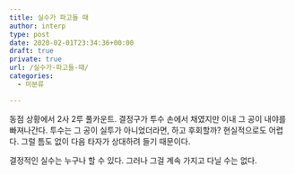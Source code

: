 ```yaml
---
title: 실수가 파고들 때
author: interp
type: post
date: 2020-02-01T23:34:36+00:00
draft: true
private: true
url: /실수가-파고들-때/
categories:
  - 미분류

---
```

동점 상황에서 2사 2루 풀카운트. 결정구가 투수 손에서 채였지만 이내 그 공이 내야를 빠져나간다. 투수는 그 공이 실투가 아니었더라면, 하고 후회할까? 현실적으로도 어렵다. 그럴 틈도 없이 다음 타자가 상대하려 들기 때문이다.

결정적인 실수는 누구나 할 수 있다. 그러나 그걸 계속 가지고 다닐 수는 없다.